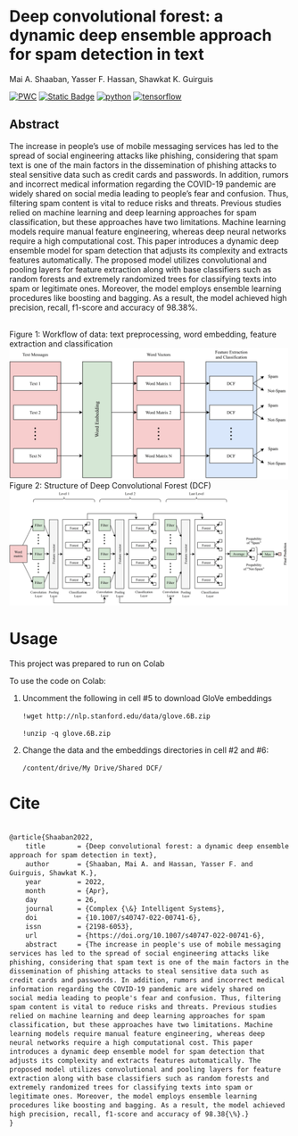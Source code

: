 # Deep convolutional forest: a dynamic deep ensemble approach for spam detection in text
Mai A. Shaaban, Yasser F. Hassan, Shawkat K. Guirguis

[![PWC](https://img.shields.io/endpoint.svg?url=https://paperswithcode.com/badge/deep-convolutional-forest-a-dynamic-deep/ensemble-learning-on-sms-spam-collection-data)](https://paperswithcode.com/sota/ensemble-learning-on-sms-spam-collection-data?p=deep-convolutional-forest-a-dynamic-deep)
[![Static Badge](https://img.shields.io/badge/Paper-Link-yellowgreen?link=https%3A%2F%2Fzenodo.org%2Frecords%2F10104139)](https://link.springer.com/article/10.1007/s40747-022-00741-6)
[![python](https://img.shields.io/badge/Python-3.8-3776AB.svg?style=flat&logo=python&logoColor=white)](https://www.python.org)
[![tensorflow](https://img.shields.io/badge/TensorFlow-1.12-FF6F00.svg?style=flat&logo=tensorflow)](https://www.tensorflow.org)

## Abstract
The increase in people’s use of mobile messaging services has led to the spread of social engineering attacks like phishing, considering that spam text is one of the main factors in the dissemination of phishing attacks to steal sensitive data such as credit cards and passwords. In addition, rumors and incorrect medical information regarding the COVID-19 pandemic are widely shared on social media leading to people’s fear and confusion. Thus, filtering spam content is vital to reduce risks and threats. Previous studies relied on machine learning and deep learning approaches for spam classification, but these approaches have two limitations. Machine learning models require manual feature engineering, whereas deep neural networks require a high computational cost. This paper introduces a dynamic deep ensemble model for spam detection that adjusts its complexity and extracts features automatically. The proposed model utilizes convolutional and pooling layers for feature extraction along with base classifiers such as random forests and extremely randomized trees for classifying texts into spam or legitimate ones. Moreover, the model employs ensemble learning procedures like boosting and bagging. As a result, the model achieved high precision, recall, f1-score and accuracy of 98.38%.

<br>
Figure 1: Workflow of data: text preprocessing, word embedding, feature extraction and classification

<img src="Figures/workflow.png" width="500" style="background-color:white;"/>

<br>
Figure 2: Structure of Deep Convolutional Forest (DCF)

<img src="Figures/DCF structure.png" width="500" style="background-color:white;"/>
<br>

# Usage
This project was prepared to run on Colab

To use the code on Colab:
1. Uncomment the following in cell #5 to download GloVe embeddings

	`!wget http://nlp.stanford.edu/data/glove.6B.zip`

	`!unzip -q glove.6B.zip`

2. Change the data and the embeddings directories in cell #2 and #6:

	`/content/drive/My Drive/Shared DCF/`

# Cite
<pre><code>
@article{Shaaban2022,
	title        = {Deep convolutional forest: a dynamic deep ensemble approach for spam detection in text},
	author       = {Shaaban, Mai A. and Hassan, Yasser F. and Guirguis, Shawkat K.},
	year         = 2022,
	month        = {Apr},
	day          = 26,
	journal      = {Complex {\&} Intelligent Systems},
	doi          = {10.1007/s40747-022-00741-6},
	issn         = {2198-6053},
	url          = {https://doi.org/10.1007/s40747-022-00741-6},
	abstract     = {The increase in people's use of mobile messaging services has led to the spread of social engineering attacks like phishing, considering that spam text is one of the main factors in the dissemination of phishing attacks to steal sensitive data such as credit cards and passwords. In addition, rumors and incorrect medical information regarding the COVID-19 pandemic are widely shared on social media leading to people's fear and confusion. Thus, filtering spam content is vital to reduce risks and threats. Previous studies relied on machine learning and deep learning approaches for spam classification, but these approaches have two limitations. Machine learning models require manual feature engineering, whereas deep neural networks require a high computational cost. This paper introduces a dynamic deep ensemble model for spam detection that adjusts its complexity and extracts features automatically. The proposed model utilizes convolutional and pooling layers for feature extraction along with base classifiers such as random forests and extremely randomized trees for classifying texts into spam or legitimate ones. Moreover, the model employs ensemble learning procedures like boosting and bagging. As a result, the model achieved high precision, recall, f1-score and accuracy of 98.38{\%}.}
}
</code></pre>
